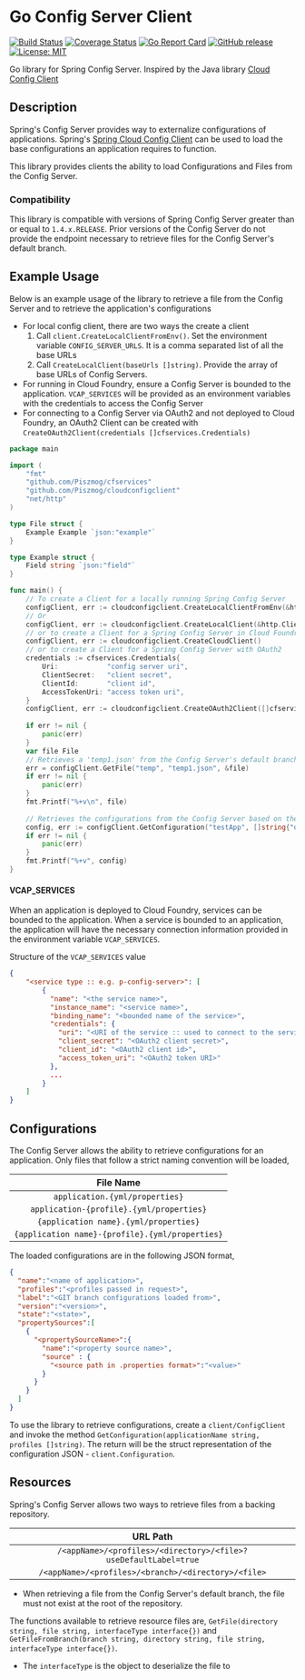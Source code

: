 # Go Config Server Client
[![Build Status](https://travis-ci.org/Piszmog/cloudconfigclient.svg?branch=develop)](https://travis-ci.org/Piszmog/cloudconfigclient)
[![Coverage Status](https://coveralls.io/repos/github/Piszmog/cloudconfigclient/badge.svg?branch=develop)](https://coveralls.io/github/Piszmog/cloudconfigclient?branch=develop)
[![Go Report Card](https://goreportcard.com/badge/github.com/Piszmog/cloudconfigclient)](https://goreportcard.com/report/github.com/Piszmog/cloudconfigclient)
[![GitHub release](https://img.shields.io/github/release/Piszmog/cloudconfigclient.svg)](https://github.com/Piszmog/cloudconfigclient/releases/latest)
[![License: MIT](https://img.shields.io/badge/License-MIT-yellow.svg)](https://opensource.org/licenses/MIT)

Go library for Spring Config Server. Inspired by the Java library [Cloud Config Client](https://github.com/Piszmog/cloud-config-client)

## Description
Spring's Config Server provides way to externalize configurations of applications. Spring's
[Spring Cloud Config Client](https://github.com/spring-cloud/spring-cloud-config/tree/master/spring-cloud-config-client)
can be used to load the base configurations an application requires to function.

This library provides clients the ability to load Configurations and Files from the Config Server.

### Compatibility
This library is compatible with versions of Spring Config Server greater than or equal to `1.4.x.RELEASE`. Prior versions 
of the Config Server do not provide the endpoint necessary to retrieve files for the Config Server's default branch.

## Example Usage
Below is an example usage of the library to retrieve a file from the Config Server and to retrieve the application's configurations

* For local config client, there are two ways the create a client
  1. Call `client.CreateLocalClientFromEnv()`. Set the environment variable `CONFIG_SERVER_URLS`. It is a comma separated list of all the base URLs
  2. Call `CreateLocalClient(baseUrls []string)`. Provide the array of base URLs of Config Servers.
* For running in Cloud Foundry, ensure a Config Server is bounded to the application. `VCAP_SERVICES` will be provided as an environment variables with the credentials to access the Config Server
* For connecting to a Config Server via OAuth2 and not deployed to Cloud Foundry, an OAuth2 Client can be created with `CreateOAuth2Client(credentials []cfservices.Credentials)`

```go
package main

import (
	"fmt"
	"github.com/Piszmog/cfservices"
	"github.com/Piszmog/cloudconfigclient"
	"net/http"
)

type File struct {
	Example Example `json:"example"`
}

type Example struct {
	Field string `json:"field"`
}

func main() {
	// To create a Client for a locally running Spring Config Server
	configClient, err := cloudconfigclient.CreateLocalClientFromEnv(&http.Client{})
	// Or
	configClient, err := cloudconfigclient.CreateLocalClient(&http.Client{}, []string{"http://localhost:8888"})
	// or to create a Client for a Spring Config Server in Cloud Foundry
	configClient, err := cloudconfigclient.CreateCloudClient()
	// or to create a Client for a Spring Config Server with OAuth2
	credentials := cfservices.Credentials{
		Uri:            "config server uri",
		ClientSecret:   "client secret",
		ClientId:       "client id",
		AccessTokenUri: "access token uri",
	}
	configClient, err := cloudconfigclient.CreateOAuth2Client([]cfservices.Credentials{credentials})
	
	if err != nil {
		panic(err)
	}
	var file File
	// Retrieves a 'temp1.json' from the Config Server's default branch in directory 'temp' and deserialize to File
	err = configClient.GetFile("temp", "temp1.json", &file)
	if err != nil {
		panic(err)
	}
	fmt.Printf("%+v\n", file)
	
	// Retrieves the configurations from the Config Server based on the application name and active profiles
	config, err := configClient.GetConfiguration("testApp", []string{"dev"})
	if err != nil {
		panic(err)
	}
	fmt.Printf("%+v", config)
}
```

#### VCAP_SERVICES
When an application is deployed to Cloud Foundry, services can be bounded to the application. When a service is bounded to an application, 
the application will have the necessary connection information provided in the environment variable `VCAP_SERVICES`.

Structure of the `VCAP_SERVICES` value
```json
{
    "<service type :: e.g. p-config-server>": [
        {
          "name": "<the service name>",
          "instance_name": "<service name>",
          "binding_name": "<bounded name of the service>",
          "credentials": {
            "uri": "<URI of the service :: used to connect to the service>",
            "client_secret": "<OAuth2 client secret>",
            "client_id": "<OAuth2 client id>",
            "access_token_uri": "<OAuth2 token URI>"
          },
          ...
        }
    ]
}
```


## Configurations
The Config Server allows the ability to retrieve configurations for an application. Only files that follow a strict naming 
convention will be loaded,

| File Name | 
| :---: |
|`application.{yml/properties}`|
|`application-{profile}.{yml/properties}`|
|`{application name}.{yml/properties}`|
|`{application name}-{profile}.{yml/properties}`|

The loaded configurations are in the following JSON format,

```json
{
  "name":"<name of application>",
  "profiles":"<profiles passed in request>",
  "label":"<GIT branch configurations loaded from>",
  "version":"<version>",
  "state":"<state>",
  "propertySources":[
    {
      "<propertySourceName>":{
        "name":"<property source name>",
        "source" : {
          "<source path in .properties format>":"<value>"
        }
      }
    }
  ]
}
```

To use the library to retrieve configurations, create a `client/ConfigClient` and 
invoke the method `GetConfiguration(applicationName string, profiles []string)`. The return will be the struct representation 
of the configuration JSON - `client.Configuration`.

## Resources
Spring's Config Server allows two ways to retrieve files from a backing repository.

| URL Path | 
| :---: |
|`/<appName>/<profiles>/<directory>/<file>?useDefaultLabel=true`|
|`/<appName>/<profiles>/<branch>/<directory>/<file>`|

* When retrieving a file from the Config Server's default branch, the file must not exist at the root of the repository.

The functions available to retrieve resource files are, `GetFile(directory string, file string, interfaceType interface{})` and 
`GetFileFromBranch(branch string, directory string, file string, interfaceType interface{})`.

* The `interfaceType` is the object to deserialize the file to